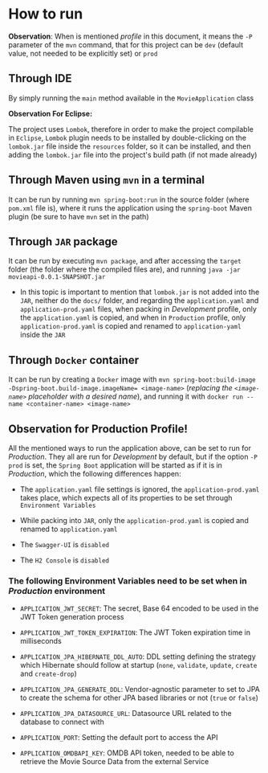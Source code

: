 # How to run

**Observation**: When is mentioned *profile* in this document, it means the `-P` parameter of the `mvn` command, that
for this project can be `dev` (default value, not needed to be explicitly set) or `prod`

## Through IDE
By simply running the `main` method available in the
`MovieApplication` class

**Observation For Eclipse:**

The project uses `Lombok`, therefore in order to make the project compilable in `Eclipse`, `Lombok` plugin needs to be
installed by double-clicking on the `lombok.jar` file inside the `resources` folder, so it can be installed, and then
adding the `lombok.jar` file into the project's build path (if not made already)

## Through Maven using `mvn` in a terminal
It can be run by running `mvn spring-boot:run` in the source folder (where `pom.xml` file is), where it runs the
application using the `spring-boot` Maven plugin (be sure to have `mvn` set in the path)

## Through `JAR` package
It can be run by executing `mvn package`, and after accessing the `target` folder (the folder where the compiled files
are), and running `java -jar movieapi-0.0.1-SNAPSHOT.jar`

* In this topic is important to mention that `lombok.jar` is not added into the `JAR`, neither do the `docs/` folder,
and regarding the `application.yaml` and `application-prod.yaml` files, when packing in _Development_ profile, only the
`application.yaml` is copied, and when in `Production` profile, only `application-prod.yaml` is copied and renamed to
`application-yaml` inside the `JAR`

## Through `Docker` container
It can be run by creating a `Docker` image with `mvn spring-boot:build-image -Dspring-boot.build-image.imageName=
<image-name>` (*replacing the `<image-name>` placeholder with a desired name*), and running it with `docker run --name
<container-name> <image-name>`

## Observation for Production Profile!

All the mentioned ways to run the application above, can be set to run for _Production_. They all are run for
_Development_ by default, but if the option `-P prod` is set, the `Spring Boot` application will be started as if it is
in _Production_, which the following differences happen:

* The `application.yaml` file settings is ignored, the `application-prod.yaml` takes place, which expects all of its
properties to be set through `Environment Variables`

* While packing into `JAR`, only the `application-prod.yaml` is copied and renamed to `application.yaml`

* The `Swagger-UI` is `disabled`

* The `H2 Console` is `disabled`

### The following Environment Variables need to be set when in _Production_ environment

* `APPLICATION_JWT_SECRET`: The secret, Base 64 encoded to be used in the JWT Token generation process

* `APPLICATION_JWT_TOKEN_EXPIRATION`: The JWT Token expiration time in milliseconds

* `APPLICATION_JPA_HIBERNATE_DDL_AUTO`: DDL setting defining the strategy which Hibernate should follow at startup
(`none`, `validate`, `update`, `create` and `create-drop`)

* `APPLICATION_JPA_GENERATE_DDL`: Vendor-agnostic parameter to set to JPA to create the schema for other JPA based
libraries or not (`true` or `false`)

* `APPLICATION_JPA_DATASOURCE_URL`: Datasource URL related to the database to connect with

* `APPLICATION_PORT`: Setting the default port to access the API

* `APPLICATION_OMDBAPI_KEY`: OMDB API token, needed to be able to retrieve the Movie Source Data from the external Service

